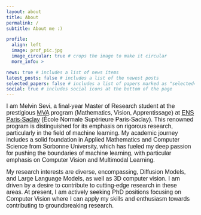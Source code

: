 ```yaml
---
layout: about
title: About
permalink: /
subtitle: About me :)

profile:
  align: left
  image: prof_pic.jpg
  image_circular: true # crops the image to make it circular
  more_info: >

news: true # includes a list of news items
latest_posts: false # includes a list of the newest posts
selected_papers: false # includes a list of papers marked as "selected={true}"
social: true # includes social icons at the bottom of the page
---
```


<span style="font-family: Arial, sans-serif; font-size: 16px;">I am Melvin Sevi, a final-year Master of Research student at the prestigious [MVA](https://www.master-mva.com/) program (Mathematics, Vision, Apprentissage) at [ENS Paris-Saclay](https://www.ens-paris-saclay.fr/) (École Normale Supérieure Paris-Saclay). This renowned program is distinguished for its emphasis on rigorous research, particularly in the field of machine learning. My academic journey includes a solid foundation in Applied Mathematics and Computer Science from Sorbonne University, which has fueled my deep passion for pushing the boundaries of machine learning, with particular emphasis on Computer Vision and Multimodal Learning.

<span style="font-family: Arial, sans-serif; font-size: 16px;">My research interests are diverse, encompassing, Diffusion Models, and Large Language Models, as well as 3D computer vision.  I am driven by a desire to contribute to cutting-edge research in these areas. At present, I am actively seeking PhD positions focusing on Computer Vision where I can apply my skills and enthusiasm towards contributing to groundbreaking research.
